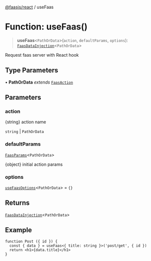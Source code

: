 [@faasjs/react](../README.md) / useFaas

# Function: useFaas()

> **useFaas**\<`PathOrData`\>(`action`, `defaultParams`, `options`): [`FaasDataInjection`](../type-aliases/FaasDataInjection.md)\<`PathOrData`\>

Request faas server with React hook

## Type Parameters

• **PathOrData** *extends* [`FaasAction`](../type-aliases/FaasAction.md)

## Parameters

### action

{string} action name

`string` | `PathOrData`

### defaultParams

[`FaasParams`](../type-aliases/FaasParams.md)\<`PathOrData`\>

{object} initial action params

### options

[`useFaasOptions`](../type-aliases/useFaasOptions.md)\<`PathOrData`\> = `{}`

## Returns

[`FaasDataInjection`](../type-aliases/FaasDataInjection.md)\<`PathOrData`\>

## Example

```tsx
function Post ({ id }) {
  const { data } = useFaas<{ title: string }>('post/get', { id })
  return <h1>{data.title}</h1>
}
```
